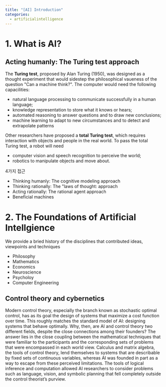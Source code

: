 ```yaml
---
title: "[AI] Introduction"
categories:
  - artificialintelligence
---
```

# 1. What is AI?

## Acting humanly: The Turing test approach

The **Turing test**, proposed by Alan Turing (1950), was designed as a thought experiment that would sidestep the philosophical vaueness of the question "Can a machine think?". The computer would need the following capacilities:

- natural language processing to communicate successfully in a human language;
- knowledge representation to store what it knows or hears;
- automated reasoning to answer questions and to draw new conclusions;
- machine learning to adapt to new circumstances and to detect and extrapolate patterns

Other researchers have proposed a **total Turing test**, which requires interaction with objects and people in the real world. To pass the total Turing test, a robot will need

- computer vision and speech recognition to perceive the world;
- robotics to manipulate objects and move about.

4가지 접근

- Thinking humanly: The cognitive modeling approach
- Thinking rationally: The "laws of thought: approach
- Acting rationally: The rational agent approach
- Beneficial machines

# 2. The Foundations of Artificial Intellgience

We provide a bried history of the disciplines that contributed ideas, viewpoints and techniques

- Philosophy
- Mathematics
- Economics
- Neuroscience
- Psycholoy
- Computer Engineering

## Control theory and cybernetics

Modern control theory, especially the branch known as stochastic optimal control, has as its goal the design of systems that maximize a cost function over time. This roughly matches the standard model of AI: designing systems that behave optimally. Why, then, are AI and control theory two different fields, despite the close connections among their founders? The answer lies in the close coupling between the mathematical techniques that were familiar to the participants and the corresponding sets of problems that were encompassed in each world view. Calculus and matrix algebra, the tools of control theory, lend themselves to systems that are describable by fixed sets of continuous variables, whereas AI was founded in part as a way to escape from these perceived limitations. The tools of logical inference and computation allowed AI researchers to consider problems such as language, vision, and symbolic planning that fell completely outside the control theorist’s purview.
